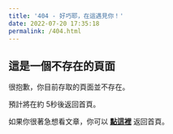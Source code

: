 ```yaml
---
title: '404 - 好巧耶，在這遇見你！'
date: 2022-07-20 17:35:18
permalink: /404.html
---
```


## 這是一個不存在的頁面

很抱歉，你目前存取的頁面並不存在。

預計將在約 <span id="timeout">5</span>秒後返回首頁。

如果你很著急想看文章，你可以 **[點這裡](https://colinchiu87.github.io/)** 返回首頁。

<script>
  let countTime = 5;
  function count(){
    document.getElementById('timeout').textContent = countTime;
    countTime -= 1;
    if(countTime === 0){
      location.href = 'https://colinchiu87.github.io/';
    }
    setTimeout(() => {
      count();
    }, 1000);
  }

  count();
</script>
